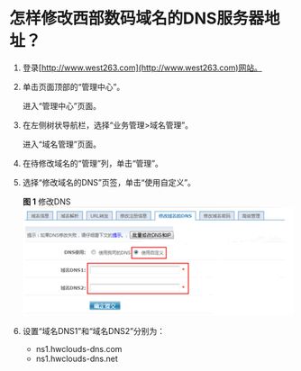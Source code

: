 # 怎样修改西部数码域名的DNS服务器地址？<a name="dns_faq_026"></a>

1.  登录[http://www.west263.com](http://www.west263.com)网站。
2.  单击页面顶部的“管理中心”。

    进入“管理中心”页面。

3.  在左侧树状导航栏，选择“业务管理\>域名管理”。

    进入“域名管理”页面。

4.  在待修改域名的“管理”列，单击“管理”。
5.  选择“修改域名的DNS”页签，单击“使用自定义”。

    **图 1**  修改DNS<a name="fig890118332533"></a>  
    ![](figures/修改DNS.png "修改DNS")

6.  设置“域名DNS1”和“域名DNS2”分别为：
    -   ns1.hwclouds-dns.com 
    -   ns1.hwclouds-dns.net


